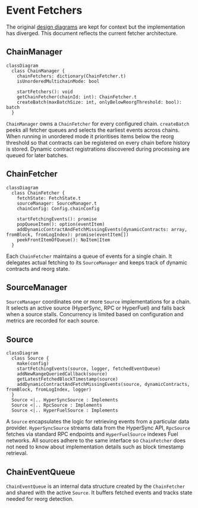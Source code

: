 # Event Fetchers

The original [design diagrams](https://www.figma.com/file/YC7rKkGC65Out0QlQ2jxi9/Multi-queue-architecture?type=whiteboard&node-id=0-1&t=LpRK9cTFcHFaYaNO-0) are kept for context but the implementation has diverged. This document reflects the current fetcher architecture.

## ChainManager

```mermaid
classDiagram
  class ChainManager {
    chainFetchers: dictionary(ChainFetcher.t)
    isUnorderedMultichainMode: bool

    startFetchers(): void
    getChainFetcher(chainId: int): ChainFetcher.t
    createBatch(maxBatchSize: int, onlyBelowReorgThreshold: bool): batch
  }
```

`ChainManager` owns a `ChainFetcher` for every configured chain. `createBatch` peeks
all fetcher queues and selects the earliest events across chains. When running in
unordered mode it prioritises items below the reorg threshold so that contracts
can be registered on every chain before history is stored. Dynamic contract
registrations discovered during processing are queued for later batches.

## ChainFetcher

```mermaid
classDiagram
  class ChainFetcher {
    fetchState: FetchState.t
    sourceManager: SourceManager.t
    chainConfig: Config.chainConfig

    startFetchingEvents(): promise
    popQueueItem(): option(eventItem)
    addDynamicContractAndFetchMissingEvents(dynamicContracts: array, fromBlock, fromLogIndex): promise(eventItem[])
    peekFrontItemOfQueue(): NoItem|Item
  }
```

Each `ChainFetcher` maintains a queue of events for a single chain. It delegates
actual fetching to its `SourceManager` and keeps track of dynamic contracts and
reorg state.

## SourceManager

`SourceManager` coordinates one or more `Source` implementations for a chain. It
selects an active source (HyperSync, RPC or HyperFuel) and falls back when a
source stalls. Concurrency is limited based on configuration and metrics are
recorded for each source.

## Source

```mermaid
classDiagram
  class Source {
    make(config)
    startFetchingEvents(source, logger, fetchedEventQueue)
    addNewRangeQueriedCallback(source)
    getLatestFetchedBlockTimestamp(source)
    addDynamicContractAndFetchMissingEvents(source, dynamicContracts, fromBlock, fromLogIndex, logger)
  }
  Source <|.. HyperSyncSource : Implements
  Source <|.. RpcSource : Implements
  Source <|.. HyperFuelSource : Implements
```

A `Source` encapsulates the logic for retrieving events from a particular data
provider. `HyperSyncSource` streams data from the HyperSync API, `RpcSource`
fetches via standard RPC endpoints and `HyperFuelSource` indexes Fuel networks.
All sources adhere to the same interface so `ChainFetcher` does not need to know
about implementation details such as block timestamp retrieval.

## ChainEventQueue

`ChainEventQueue` is an internal data structure created by the `ChainFetcher` and
shared with the active `Source`. It buffers fetched events and tracks state
needed for reorg detection.

